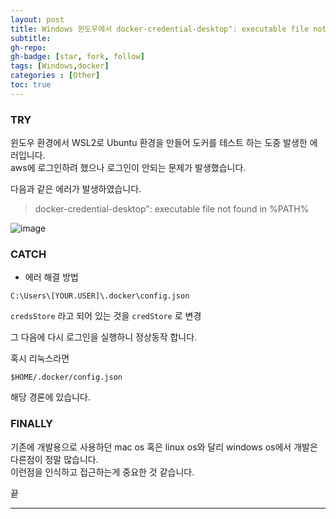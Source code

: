 ```yaml
---
layout: post 
title: Windows 윈도우에서 docker-credential-desktop": executable file not found in %PATH%
subtitle: 
gh-repo: 
gh-badge: [star, fork, follow]
tags: [Windows,docker]
categories : [Other]
toc: true
---
```



### TRY  
윈도우 환경에서 WSL2로 Ubuntu 환경을 만들어 도커를 테스트 하는 도중 발생한 에러입니다.  
aws에 로그인하려 했으나 로그인이 안되는 문제가 발생했습니다.  

다음과 같은 에러가 발생하였습니다.

> docker-credential-desktop": executable file not found in %PATH%

![image](https://github.com/kim-daeyong/kim-daeyong.github.io/assets/45562285/cac5cbea-9f1c-4d7f-91a6-398c5ae50999)


### CATCH  

* 에러 해결 방법

~~~
C:\Users\[YOUR.USER]\.docker\config.json

~~~

`credsStore` 라고 되어 있는 것을 `credStore` 로 변경  

그 다음에 다시 로그인을 실행하니 정상동작 합니다.  

혹시 리눅스라면

~~~
$HOME/.docker/config.json
~~~

해당 경론에 있습니다.  


### FINALLY  
기존에 개발용으로 사용하던 mac os 혹은 linux os와 달리 windows os에서 개발은 다른점이 정말 많습니다.  
이런점을 인식하고 접근하는게 중요한 것 같습니다.  


끝

---
